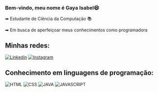 ### Bem-vindo, meu nome é Gaya Isabel😄
➡︎ Estudante de Ciência da Computação 📚


➡︎ Em busca de aperfeiçoar meus conhecimentos como programadora
## Minhas redes:
[![Linkedin](https://img.shields.io/badge/LinkedIn-0077B5?style=for-the-badge&logo=linkedin&logoColor=white)](https://www.linkedin.com/in/gayapizoli)
[![Instagram](https://img.shields.io/badge/Instagram-E4405F?style=for-the-badge&logo=instagram&logoColor=white)](https://www.instagram.com/_gayaisabel/)
## Conhecimento em linguagens de programação:
![HTML](https://img.shields.io/badge/HTML5-E34F26?style=for-the-badge&logo=html5&logoColor=white)
![CSS](https://img.shields.io/badge/CSS-239120?&style=for-the-badge&logo=css3&logoColor=white)
![JAVA](https://img.shields.io/badge/Java-ED8B00?style=for-the-badge&logo=openjdk&logoColor=white)
![JAVASCRIPT](https://img.shields.io/badge/JavaScript-F7DF1E?style=for-the-badge&logo=javascript&logoColor=black)


